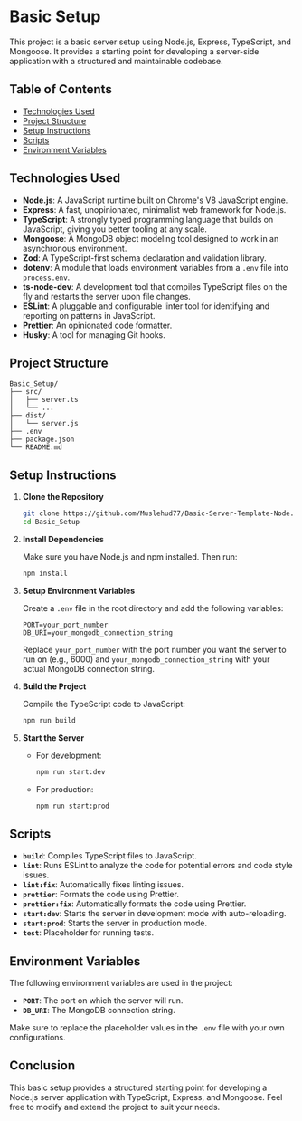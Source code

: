 
# Basic Setup

This project is a basic server setup using Node.js, Express, TypeScript, and Mongoose. It provides a starting point for developing a server-side application with a structured and maintainable codebase.

## Table of Contents

- [Technologies Used](#technologies-used)
- [Project Structure](#project-structure)
- [Setup Instructions](#setup-instructions)
- [Scripts](#scripts)
- [Environment Variables](#environment-variables)

## Technologies Used

- **Node.js**: A JavaScript runtime built on Chrome's V8 JavaScript engine.
- **Express**: A fast, unopinionated, minimalist web framework for Node.js.
- **TypeScript**: A strongly typed programming language that builds on JavaScript, giving you better tooling at any scale.
- **Mongoose**: A MongoDB object modeling tool designed to work in an asynchronous environment.
- **Zod**: A TypeScript-first schema declaration and validation library.
- **dotenv**: A module that loads environment variables from a `.env` file into `process.env`.
- **ts-node-dev**: A development tool that compiles TypeScript files on the fly and restarts the server upon file changes.
- **ESLint**: A pluggable and configurable linter tool for identifying and reporting on patterns in JavaScript.
- **Prettier**: An opinionated code formatter.
- **Husky**: A tool for managing Git hooks.

## Project Structure

```
Basic_Setup/
├── src/
│   ├── server.ts
│   └── ...
├── dist/
│   └── server.js
├── .env
├── package.json
└── README.md
```

## Setup Instructions

1. **Clone the Repository**

   ```sh
   git clone https://github.com/Muslehud77/Basic-Server-Template-Node.git
   cd Basic_Setup
   ```

2. **Install Dependencies**

   Make sure you have Node.js and npm installed. Then run:

   ```sh
   npm install
   ```

3. **Setup Environment Variables**

   Create a `.env` file in the root directory and add the following variables:

   ```plaintext
   PORT=your_port_number
   DB_URI=your_mongodb_connection_string
   ```

   Replace `your_port_number` with the port number you want the server to run on (e.g., 6000) and `your_mongodb_connection_string` with your actual MongoDB connection string.

4. **Build the Project**

   Compile the TypeScript code to JavaScript:

   ```sh
   npm run build
   ```

5. **Start the Server**

   - For development:

     ```sh
     npm run start:dev
     ```

   - For production:

     ```sh
     npm run start:prod
     ```

## Scripts

- **`build`**: Compiles TypeScript files to JavaScript.
- **`lint`**: Runs ESLint to analyze the code for potential errors and code style issues.
- **`lint:fix`**: Automatically fixes linting issues.
- **`prettier`**: Formats the code using Prettier.
- **`prettier:fix`**: Automatically formats the code using Prettier.
- **`start:dev`**: Starts the server in development mode with auto-reloading.
- **`start:prod`**: Starts the server in production mode.
- **`test`**: Placeholder for running tests.

## Environment Variables

The following environment variables are used in the project:

- **`PORT`**: The port on which the server will run.
- **`DB_URI`**: The MongoDB connection string.

Make sure to replace the placeholder values in the `.env` file with your own configurations.

## Conclusion

This basic setup provides a structured starting point for developing a Node.js server application with TypeScript, Express, and Mongoose. Feel free to modify and extend the project to suit your needs.
